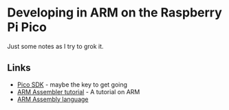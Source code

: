 # Developing in ARM on the Raspberry Pi Pico

Just some notes as I try to grok it.

## Links


* [Pico SDK](https://github.com/raspberrypi/pico-sdk) - maybe the key to get going
* [ARM Assembler tutorial](https://thinkingeek.com/2013/01/09/arm-assembler-raspberry-pi-chapter-1/) - A tutorial on ARM
* [ARM Assembly language](http://bob.cs.sonoma.edu/IntroCompOrg-RPi/frontmatter-1.html)

